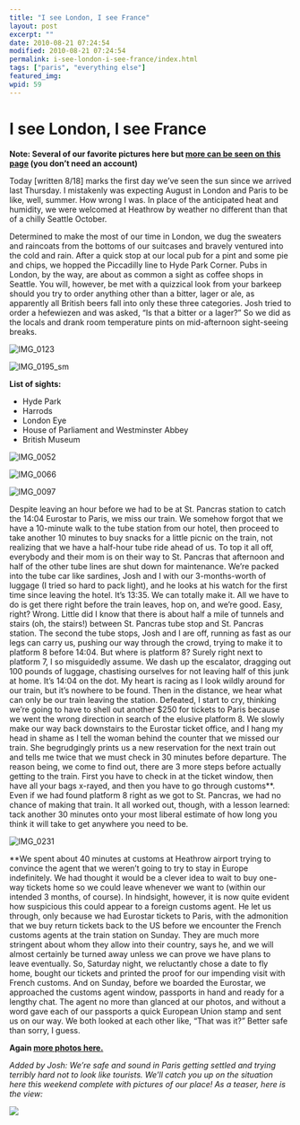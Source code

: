 ```yaml
---
title: "I see London, I see France"
layout: post
excerpt: ""
date: 2010-08-21 07:24:54
modified: 2010-08-21 07:24:54
permalink: i-see-london-i-see-france/index.html
tags: ["paris", "everything else"]
featured_img: 
wpid: 59
---
```


# I see London, I see France

**Note: Several of our favorite pictures here but [more can be seen on this page](http://www.facebook.com/album.php?aid=193340&id=588768836&l=838d0d2076) (you don’t need an account)**

Today \[written 8/18\] marks the first day we’ve seen the sun since we arrived last Thursday. I mistakenly was expecting August in London and Paris to be like, well, summer. How wrong I was. In place of the anticipated heat and humidity, we were welcomed at Heathrow by weather no different than that of a chilly Seattle October.

Determined to make the most of our time in London, we dug the sweaters and raincoats from the bottoms of our suitcases and bravely ventured into the cold and rain. After a quick stop at our local pub for a pint and some pie and chips, we hopped the Piccadilly line to Hyde Park Corner. Pubs in London, by the way, are about as common a sight as coffee shops in Seattle. You will, however, be met with a quizzical look from your barkeep should you try to order anything other than a bitter, lager or ale, as apparently all British beers fall into only these three categories. Josh tried to order a hefewiezen and was asked, “Is that a bitter or a lager?” So we did as the locals and drank room temperature pints on mid-afternoon sight-seeing breaks.

![](/_images/2010/08/IMG_0123.jpg "IMG_0123")

![](/_images/2010/08/IMG_0195_sm.jpg "IMG_0195_sm")

**List of sights:**

- Hyde Park
- Harrods
- London Eye
- House of Parliament and Westminster Abbey
- British Museum

![](/_images/2010/08/IMG_0052.jpg "IMG_0052")

![](/_images/2010/08/IMG_0066.jpg "IMG_0066")

![](/_images/2010/08/IMG_0097.jpg "IMG_0097")

Despite leaving an hour before we had to be at St. Pancras station to catch the 14:04 Eurostar to Paris, we miss our train. We somehow forgot that we have a 10-minute walk to the tube station from our hotel, then proceed to take another 10 minutes to buy snacks for a little picnic on the train, not realizing that we have a half-hour tube ride ahead of us. To top it all off, everybody and their mom is on their way to St. Pancras that afternoon and half of the other tube lines are shut down for maintenance. We’re packed into the tube car like sardines, Josh and I with our 3-months-worth of luggage (I tried so hard to pack light), and he looks at his watch for the first time since leaving the hotel. It’s 13:35. We can totally make it. All we have to do is get there right before the train leaves, hop on, and we’re good. Easy, right? Wrong. Little did I know that there is about half a mile of tunnels and stairs (oh, the stairs!) between St. Pancras tube stop and St. Pancras station. The second the tube stops, Josh and I are off, running as fast as our legs can carry us, pushing our way through the crowd, trying to make it to platform 8 before 14:04. But where is platform 8? Surely right next to platform 7, I so misguidedly assume. We dash up the escalator, dragging out 100 pounds of luggage, chastising ourselves for not leaving half of this junk at home. It’s 14:04 on the dot. My heart is racing as I look wildly around for our train, but it’s nowhere to be found. Then in the distance, we hear what can only be our train leaving the station. Defeated, I start to cry, thinking we’re going to have to shell out another $250 for tickets to Paris because we went the wrong direction in search of the elusive platform 8. We slowly make our way back downstairs to the Eurostar ticket office, and I hang my head in shame as I tell the woman behind the counter that we missed our train. She begrudgingly prints us a new reservation for the next train out and tells me twice that we must check in 30 minutes before departure. The reason being, we come to find out, there are 3 more steps before actually getting to the train. First you have to check in at the ticket window, then have all your bags x-rayed, and then you have to go through customs\*\*. Even if we had found platform 8 right as we got to St. Pancras, we had no chance of making that train. It all worked out, though, with a lesson learned: tack another 30 minutes onto your most liberal estimate of how long you think it will take to get anywhere you need to be.

![](/_images/2010/08/IMG_0231.jpg "IMG_0231")

\*\*We spent about 40 minutes at customs at Heathrow airport trying to convince the agent that we weren’t going to try to stay in Europe indefinitely. We had thought it would be a clever idea to wait to buy one-way tickets home so we could leave whenever we want to (within our intended 3 months, of course). In hindsight, however, it is now quite evident how suspicious this could appear to a foreign customs agent. He let us through, only because we had Eurostar tickets to Paris, with the admonition that we buy return tickets back to the US before we encounter the French customs agents at the train station on Sunday. They are much more stringent about whom they allow into their country, says he, and we will almost certainly be turned away unless we can prove we have plans to leave eventually. So, Saturday night, we reluctantly chose a date to fly home, bought our tickets and printed the proof for our impending visit with French customs. And on Sunday, before we boarded the Eurostar, we approached the customs agent window, passports in hand and ready for a lengthy chat. The agent no more than glanced at our photos, and without a word gave each of our passports a quick European Union stamp and sent us on our way. We both looked at each other like, “That was it?” Better safe than sorry, I guess.

**Again [more photos here.](http://www.facebook.com/album.php?aid=193340&id=588768836&l=838d0d2076)**

*Added by Josh: We’re safe and sound in Paris getting settled and trying terribly hard not to look like tourists. We’ll catch you up on the situation here this weekend complete with pictures of our place! As a teaser, here is the view:*

*![](http://sphotos.ak.fbcdn.net/hphotos-ak-snc4/hs003.snc4/33504_415583853836_588768836_4808857_4467205_n.jpg)*